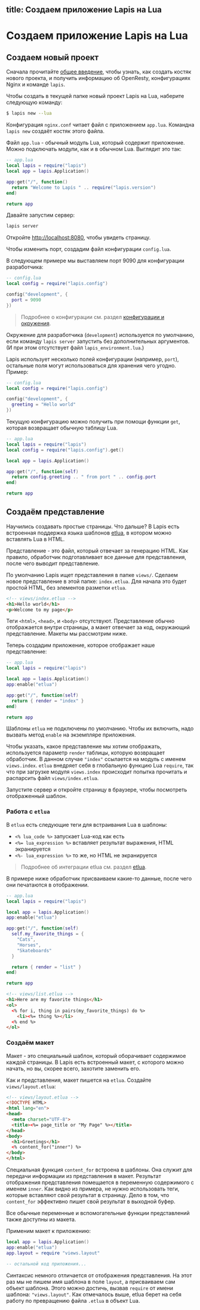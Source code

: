 title: Создаем приложение Lapis на Lua
--
<div class="override_lang" data-lang="lua"></div>

# Создаем приложение Lapis на Lua

## Создаем новый проект

Сначала прочитайте [общее введение][2], чтобы узнать, как создать
костяк нового проекта, и получить информацию об OpenResty,
конфигурациях Nginx и команде `lapis`.

Чтобы создать в текущей папке новый проект Lapis на Lua,
наберите следующую команду:

```bash
$ lapis new --lua
```

Конфигурация `nginx.conf` читает файл с приложением `app.lua`.
Командна `lapis new` создаёт костяк этого файла.

Файл `app.lua` - обычный модуль Lua, который содержит приложение.
Можно подключать модули, как и в обычном Lua.
Выглядит это так:

```lua
-- app.lua
local lapis = require("lapis")
local app = lapis.Application()

app:get("/", function()
  return "Welcome to Lapis " .. require("lapis.version")
end)

return app
```

Давайте запустим сервер:

```bash
lapis server
```

Откройте <http://localhost:8080>, чтобы увидеть страницу.

Чтобы изменить порт, создадим файл конфигурации `config.lua`.

В следующем примере мы выставляем порт 9090 для конфигурации
разработчика:

```lua
-- config.lua
local config = require("lapis.config")

config("development", {
  port = 9090
})
```

> Подробнее о конфигурации см. раздел
> [конфигурации и окружения][3].

Окружение для разработчика (`development`) используется по
умолчанию, если команду `lapis server` запустить без
дополнительных аргументов.
(И при этом отсутствует файл `lapis_environment.lua`.)

Lapis использует несколько полей конфигурации (например, `port`),
остальные поля могут использоваться для хранения чего угодно.
Пример:

```lua
-- config.lua
local config = require("lapis.config")

config("development", {
  greeting = "Hello world"
})
```

Текущую конфигурацию можно получить при помощи функции `get`,
которая возвращает обычную таблицу Lua.

```lua
-- app.lua
local lapis = require("lapis")
local config = require("lapis.config").get()

local app = lapis.Application()

app:get("/", function(self)
  return config.greeting .. " from port " .. config.port
end)

return app
```

## Создаём представление

Научились создавать простые страницы. Что дальше?
В Lapis есть встроенная поддержка языка шаблонов [etlua][1],
в котором можно вставлять Lua в HTML.

Представление - это файл, который отвечает за генерацию HTML.
Как правило, обработчик подготавливает все данные для
представления, после чего выводит представление.

По умолчанию Lapis ищет представления в папке `views/`.
Сделаем новое представление в этой папке: `index.etlua`.
Для начала это будет простой HTML, без элементов
разметки `etlua`.

```html
<!-- views/index.etlua -->
<h1>Hello world</h1>
<p>Welcome to my page</p>
```

Теги `<html>`, `<head>`, и `<body>` отсутствуют.
Представление обычно отображается внутри страницы,
а макет отвечает за код, окружающий представление.
Макеты мы рассмотрим ниже.

Теперь создадим приложение, которое отображает
наше представление:

```lua
-- app.lua
local lapis = require("lapis")

local app = lapis.Application()
app:enable("etlua")

app:get("/", function(self)
  return { render = "index" }
end)

return app
```

Шаблоны `etlua` не подключены по умолчанию.
Чтобы их включить, надо вызвать метод `enable`
на экземпляре приложения.

Чтобы указать, какое представление мы хотим отображать,
используется параметр `render` таблицы, которую
возвращает обработчик.
В данном случае `"index"` ссылается на модуль с именем
`views.index`. `etlua` внедряет себя в глобальную функцию
Lua `require`, так что при загрузке модуля `views.index`
происходит попытка прочитать и распарсить
файл `views/index.etlua`.

Запустите сервер и откройте страницу в браузере,
чтобы посмотреть отображенный шаблон.

### Работа с `etlua`

В `etlua` есть следующие теги для встраивания Lua
в шаблоны:

* `<% lua_code %>` запускает Lua-код как есть
* `<%= lua_expression %>` вставляет результат выражения,
    HTML экранируется
* `<%- lua_expression %>` то же, но HTML не экранируется

> Подробнее об интеграции etlua см. раздел [etlua][4].

В примере ниже обработчик присваиваем какие-то данные,
после чего они печатаются в отображении.

```lua
-- app.lua
local lapis = require("lapis")

local app = lapis.Application()
app:enable("etlua")

app:get("/", function(self)
  self.my_favorite_things = {
    "Cats",
    "Horses",
    "Skateboards"
  }

  return { render = "list" }
end)

return app
```

```html
<!-- views/list.etlua -->
<h1>Here are my favorite things</h1>
<ol>
  <% for i, thing in pairs(my_favorite_things) do %>
    <li><%= thing %></li>
  <% end %>
</ol>
```

### Создаём макет

Макет - это специальный шаблон, который оборачивает содержимое
каждой страницы.
В Lapis есть встроенный макет, с которого можно начать,
но вы, скорее всего, захотите заменить его.

Как и представления, макет пишется на `etlua`.
Создайте `views/layout.etlua`:

```html
<!-- views/layout.etlua -->
<!DOCTYPE HTML>
<html lang="en">
<head>
  <meta charset="UTF-8">
  <title><%= page_title or "My Page" %></title>
</head>
<body>
  <h1>Greetings</h1>
  <% content_for("inner") %>
</body>
</html>
```

Специальная функция `content_for` встроена в шаблоны.
Она служит для передачи информации из представления в макет.
Результат отображения представления помещается в переменную
содержимого с именем `inner`.
Как видно из примера, не нужно использовать теги, которые
вставляют свой результат в страницу. Дело в том, что
`content_for` эффективно пишет свой результат в
выходной буфер.

Все обычные переменные и вспомогательные функции представлений
также доступны из макета.

Применим макет к приложению:

```lua
local app = lapis.Application()
app:enable("etlua")
app.layout = require "views.layout"

-- остальной код приложения...
```

Синтаксис немного отличается от отображения представления.
На этот раз мы не пишем имя шаблона в поле `layout`,
а присваиваем сам объект шаблона.
Этого можно достичь, вызвав `require` от имени шаблона:
`"views.layout"`.
Как отмечалось выше, etlua берет на себя работу по
превращению файла `.etlua` в объект Lua.


[1]: https://github.com/leafo/etlua
[2]: getting_started.html
[3]: configuration.html
[4]: etlua_templates.html


